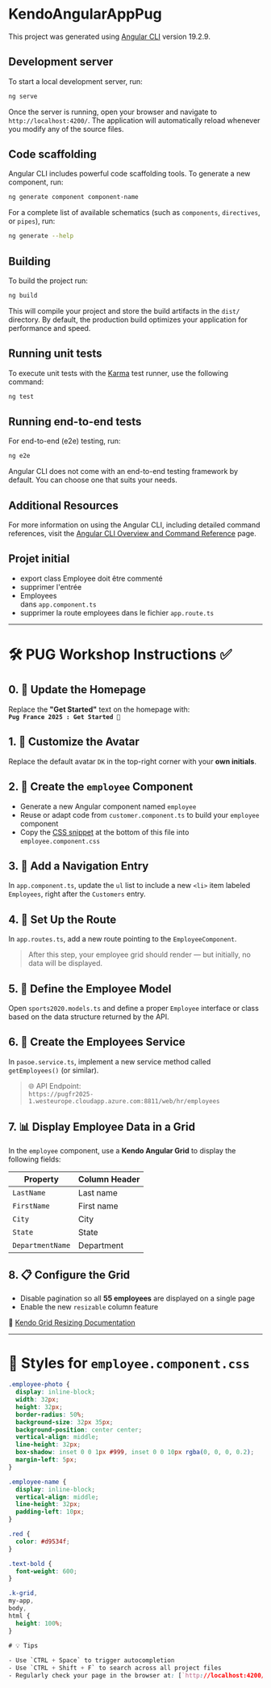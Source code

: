 # KendoAngularAppPug

This project was generated using [Angular CLI](https://github.com/angular/angular-cli) version 19.2.9.

## Development server

To start a local development server, run:

```bash
ng serve
```

Once the server is running, open your browser and navigate to `http://localhost:4200/`. The application will automatically reload whenever you modify any of the source files.

## Code scaffolding

Angular CLI includes powerful code scaffolding tools. To generate a new component, run:

```bash
ng generate component component-name
```

For a complete list of available schematics (such as `components`, `directives`, or `pipes`), run:

```bash
ng generate --help
```

## Building

To build the project run:

```bash
ng build
```

This will compile your project and store the build artifacts in the `dist/` directory. By default, the production build optimizes your application for performance and speed.

## Running unit tests

To execute unit tests with the [Karma](https://karma-runner.github.io) test runner, use the following command:

```bash
ng test
```

## Running end-to-end tests

For end-to-end (e2e) testing, run:

```bash
ng e2e
```

Angular CLI does not come with an end-to-end testing framework by default. You can choose one that suits your needs.

## Additional Resources

For more information on using the Angular CLI, including detailed command references, visit the [Angular CLI Overview and Command Reference](https://angular.dev/tools/cli) page.








## Projet initial
- export class Employee doit être commenté
- supprimer l'entrée <li class="nav"><a routerLink="/employees" routerLinkActive="active">Employees</a></li> dans `app.component.ts` 
- supprimer la route employees dans le fichier `app.route.ts` 



---

# 🛠️ PUG Workshop Instructions ✅

## 0. 🚀 Update the Homepage
Replace the **"Get Started"** text on the homepage with:  
**`Pug France 2025 : Get Started 🚀`**

## 1. 👤 Customize the Avatar
Replace the default avatar `DK` in the top-right corner with your **own initials**.

## 2. 🧩 Create the `employee` Component
- Generate a new Angular component named `employee`
- Reuse or adapt code from `customer.component.ts` to build your `employee` component
- Copy the [CSS snippet](#-styles-for-employeecomponentcss) at the bottom of this file into `employee.component.css`

## 3. 📄 Add a Navigation Entry
In `app.component.ts`, update the `ul` list to include a new `<li>` item labeled `Employees`, right after the `Customers` entry.

## 4. 🧭 Set Up the Route
In `app.routes.ts`, add a new route pointing to the `EmployeeComponent`.  
> After this step, your employee grid should render — but initially, no data will be displayed.

## 5. 🧬 Define the Employee Model
Open `sports2020.models.ts` and define a proper `Employee` interface or class based on the data structure returned by the API.

## 6. 🔧 Create the Employees Service
In `pasoe.service.ts`, implement a new service method called `getEmployees()` (or similar).  
> 🌐 API Endpoint:  
> `https://pugfr2025-1.westeurope.cloudapp.azure.com:8811/web/hr/employees`

## 7. 📊 Display Employee Data in a Grid
In the `employee` component, use a **Kendo Angular Grid** to display the following fields:

| Property       | Column Header   |
|----------------|------------------|
| `LastName`     | Last name        |
| `FirstName`    | First name       |
| `City`         | City             |
| `State`        | State            |
| `DepartmentName` | Department     |

## 8. 📋 Configure the Grid
- Disable pagination so all **55 employees** are displayed on a single page
- Enable the new `resizable` column feature

🔗 [Kendo Grid Resizing Documentation](https://www.telerik.com/kendo-angular-ui/components/grid/resizing-the-grid)

---

# 🎨 Styles for `employee.component.css`

```css
.employee-photo {
  display: inline-block;
  width: 32px;
  height: 32px;
  border-radius: 50%;
  background-size: 32px 35px;
  background-position: center center;
  vertical-align: middle;
  line-height: 32px;
  box-shadow: inset 0 0 1px #999, inset 0 0 10px rgba(0, 0, 0, 0.2);
  margin-left: 5px;
}

.employee-name {
  display: inline-block;
  vertical-align: middle;
  line-height: 32px;
  padding-left: 10px;
}

.red {
  color: #d9534f;
}

.text-bold {
  font-weight: 600;
}

.k-grid,
my-app,
body,
html {
  height: 100%;
}
  
# 💡 Tips

- Use `CTRL + Space` to trigger autocompletion
- Use `CTRL + Shift + F` to search across all project files
- Regularly check your page in the browser at: [`http://localhost:4200/`](http://localhost:4200/)
